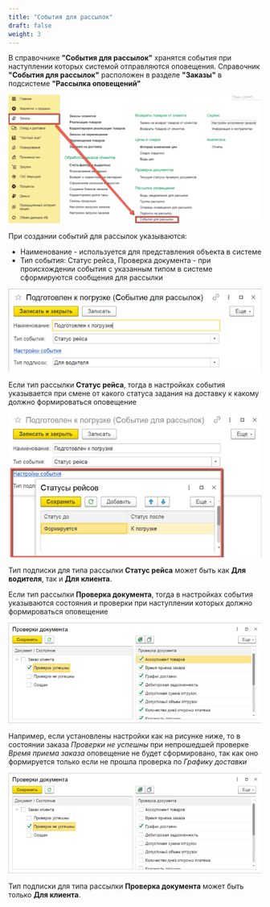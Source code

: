 ```yaml
---
title: "События для рассылок"
draft: false
weight: 3
---
```


В справочнике **"События для рассылок"** хранятся события при наступлении которых системой отправляются оповещения. Справочник **"События для рассылок"** расположен в разделе **"Заказы"** в подсистеме **"Рассылка оповещений"**

[![1][1]][1]

При создании событий для рассылок указываются:

- Наименование - используется для представления объекта в системе
- Тип события: Статус рейса, Проверка документа - при происхождении события с указанным типом в системе сформируются сообщения для рассылки

[![2][2]][2]

Если тип рассылки **Статус рейса**, тогда в настройках события указывается при смене от какого статуса задания на доставку к какому должно формироваться оповещение

[![3][3]][3]

Тип подписки для типа рассылки **Статус рейса** может быть как **Для водителя**, так и **Для клиента**.

Если тип рассылки **Проверка документа**, тогда в настройках события указываются состояния и проверки при наступлении которых должно формироваться оповещение

[![4][4]][4]

Например, если установлены настройки как на рисунке ниже, то в состоянии заказа *Проверки не успешны* при непрошедшей проверке *Время приема заказа* оповещение не будет сформировано, так как оно формируется только если не прошла проверка по *Графику доставки*

[![5][5]][5]

Тип подписки для типа рассылки **Проверка документа** может быть только **Для клиента**.

[1]: 1.png
[2]: 2.png
[3]: 3.png
[4]: 4.png
[5]: 5.png
